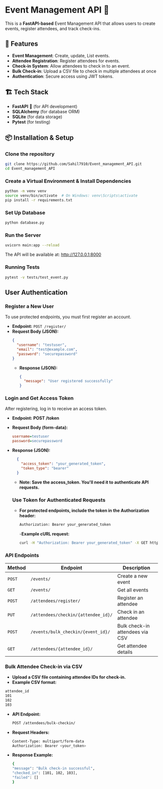 # Event Management API 🎉

This is a **FastAPI-based** Event Management API that allows users to create events, register attendees, and track check-ins.

## 🚀 Features
- **Event Management**: Create, update, List events.
- **Attendee Registration**: Register attendees for events.
- **Check-in System**: Allow attendees to check in to an event.
- **Bulk Check-in**: Upload a CSV file to check in multiple attendees at once
- **Authentication**: Secure access using JWT tokens.

## 🏗️ Tech Stack
- **FastAPI** 🚀 (for API development)
- **SQLAlchemy** (for database ORM)
- **SQLite** (for data storage)
- **Pytest** (for testing)


## 📦 Installation & Setup

###  Clone the repository
```sh
git clone https://github.com/Sahil7910/Event_management_API.git
cd Event_management_API
```

### Create a Virtual Environment & Install Dependencies
```sh
python -m venv venv
source venv/bin/activate  # On Windows: venv\Scripts\activate
pip install -r requirements.txt

```

###  Set Up Database
```sh
python database.py
```

###  Run the Server
```sh
uvicorn main:app --reload
```
The API will be available at: http://127.0.0.1:8000

### Running Tests
```sh
pytest -v tests/test_event.py
```

## User Authentication
### Register a New User
To use protected endpoints, you must first register an account.

- **Endpoint:** `POST /register/`
- **Request Body (JSON):**
  ```json
  {
    "username": "testuser",
    "email": "test@example.com",
    "password": "securepassword"
  }
  ```
  - **Response (JSON):**
    ```json
    {
      "message": "User registered successfully"
    }
    ```
### Login and Get Access Token
After registering, log in to receive an access token.
- **Endpoint: POST /token**
- **Request Body (form-data):**
  ```ini
  username=testuser
  password=securepassword
  ```
- **Response (JSON):**
  ```json
    {
      "access_token": "your_generated_token",
      "token_type": "bearer"
    }
  ```
  - **Note: Save the access_token. You'll need it to authenticate API requests.**
 
  ### Use Token for Authenticated Requests
  - **For protected endpoints, include the token in the Authorization header:**
    ```sh
    Authorization: Bearer your_generated_token
    ```
    -**Example cURL request:**
    ```sh
    curl -H "Authorization: Bearer your_generated_token" -X GET http://127.0.0.1:8000/events/
    ```
  

### API Endpoints


| Method  | Endpoint                               | Description                          |
|---------|----------------------------------------|--------------------------------------|
| `POST`  | `/events/`                             | Create a new event                   |
| `GET`   | `/events/`                             | Get all events                       |
| `POST`  | `/attendees/register/`                | Register an attendee                 |
| `PUT`   | `/attendees/checkin/{attendee_id}/`   | Check in an attendee                 |
| `POST`  | `/events/bulk_checkin/{event_id}/`            | Bulk check-in attendees via CSV      |
| `GET`   | `/attendees/{attendee_id}/`           | Get attendee details                 |


### Bulk Attendee Check-in via CSV
- **Upload a CSV file containing attendee IDs for check-in.**
- **Example CSV format:**
```sh
attendee_id
101
102
103
```
- **API Endpoint:**
  ```sh
  POST /attendees/bulk-checkin/
  ```

- **Request Headers:**
  ```sh
  Content-Type: multipart/form-data
  Authorization: Bearer <your_token>
  ```
- **Response Example:**
  ```sh
  {
  "message": "Bulk check-in successful",
  "checked_in": [101, 102, 103],
  "failed": []
  }
